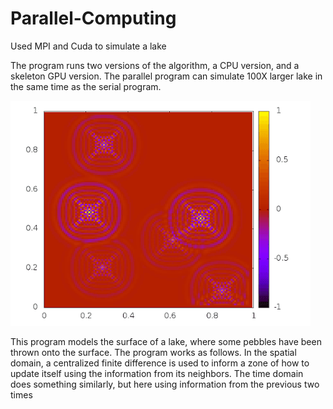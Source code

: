 # Parallel-Computing
Used MPI and Cuda to simulate a lake 


The program runs two versions of the algorithm, a CPU version, and a skeleton GPU version. The parallel program can simulate 100X larger lake in the same time as the serial program.

![alt text](https://github.com/gitPratikSingh/Parallel-Computing/blob/master/13pt_128_6_0.5_8.png)


This program models the surface of a lake, where some pebbles have been thrown onto the surface. The program works as follows. In the spatial domain, a centralized finite difference is used to inform a zone of how to update itself using the information from its neighbors. The time domain does something similarly, but here using information from the previous two times



